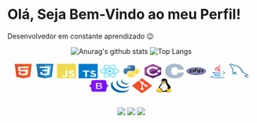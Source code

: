 <h1>Olá, Seja Bem-Vindo ao meu Perfil!</h1>
<p>Desenvolvedor em constante aprendizado 😉</p>
<div align="center">
   <img  height="180em" src="https://github-readme-stats.vercel.app/api?username=jorgeapontes&show_icons=true&theme=github_dark" alt="Anurag's github stats" />
  <img  height="180em" src="https://github-readme-stats.vercel.app/api/top-langs/?username=jorgeapontes&layout=compact&theme=github_dark" alt="Top Langs" />
</div>

<div align = "center" style="display: inline_block"><br>
  <img align="center" alt="HTML" height="30" width="40" src="https://raw.githubusercontent.com/devicons/devicon/master/icons/html5/html5-original.svg">
  <img align="center" alt="CSS" height="30" width="40" src="https://raw.githubusercontent.com/devicons/devicon/master/icons/css3/css3-original.svg">
  <img align="center" alt="Js" height="30" width="40" src="https://raw.githubusercontent.com/devicons/devicon/master/icons/javascript/javascript-plain.svg">
  <img align="center" alt="Ts" height="30" width="40" src="https://raw.githubusercontent.com/devicons/devicon/master/icons/typescript/typescript-plain.svg">
  <img align="center" alt="React" height="30" width="40" src="https://raw.githubusercontent.com/devicons/devicon/master/icons/react/react-original.svg">
  <img align="center" alt="Python" height="30" width="40" src="https://raw.githubusercontent.com/devicons/devicon/master/icons/python/python-original.svg">
  <img align="center" alt="Csharp" height="30" width="40" src="https://raw.githubusercontent.com/devicons/devicon/master/icons/csharp/csharp-original.svg">
     <img align="center" alt="Csharp" height="30" width="40" src="https://raw.githubusercontent.com/devicons/devicon/master/icons/c/c-original.svg">
   <img align="center" alt="HTML" height="30" width="40" src="https://raw.githubusercontent.com/devicons/devicon/master/icons/php/php-original.svg">
   <img align="center" alt="HTML" height="30" width="40" src="https://raw.githubusercontent.com/devicons/devicon/master/icons/java/java-original.svg">
   <img align="center" alt="HTML" height="30" width="40" src="https://raw.githubusercontent.com/devicons/devicon/master/icons/mysql/mysql-original.svg">
   <img align="center" alt="HTML" height="30" width="40" src="https://raw.githubusercontent.com/devicons/devicon/master/icons/bootstrap/bootstrap-original.svg">
   <img align="center" alt="HTML" height="30" width="40" src="https://raw.githubusercontent.com/devicons/devicon/master/icons/jquery/jquery-original.svg">
   <img align="center" alt="HTML" height="30" width="40" src="https://raw.githubusercontent.com/devicons/devicon/master/icons/git/git-original.svg">
   <img align="center" alt="HTML" height="30" width="40" src="https://raw.githubusercontent.com/devicons/devicon/master/icons/linux/linux-original.svg">
</div>
  
  ##
 
<div align="center"> 
  <a href="https://www.instagram.com/jorgeagp_/" target="_blank"><img src="https://img.shields.io/badge/-Instagram-%23E4405F?style=for-the-badge&logo=instagram&logoColor=white" target="_blank"></a>
  <a href = "mailto:jorgeappontes13@gmail.com"><img src="https://img.shields.io/badge/-Gmail-%23333?style=for-the-badge&logo=gmail&logoColor=white" target="_blank"></a>
  <a href="https://www.linkedin.com/in/jorgepontes13/" target="_blank"><img src="https://img.shields.io/badge/-LinkedIn-%230077B5?style=for-the-badge&logo=linkedin&logoColor=white" target="_blank"></a> 
  
</div>
